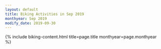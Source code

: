 ```yaml
---
layout: default
title: Biking Activities in Sep 2019
monthyear: Sep 2019
modify_date: 2019-09-30     
---
```


{% include biking-content.html title=page.title monthyear=page.monthyear %}
